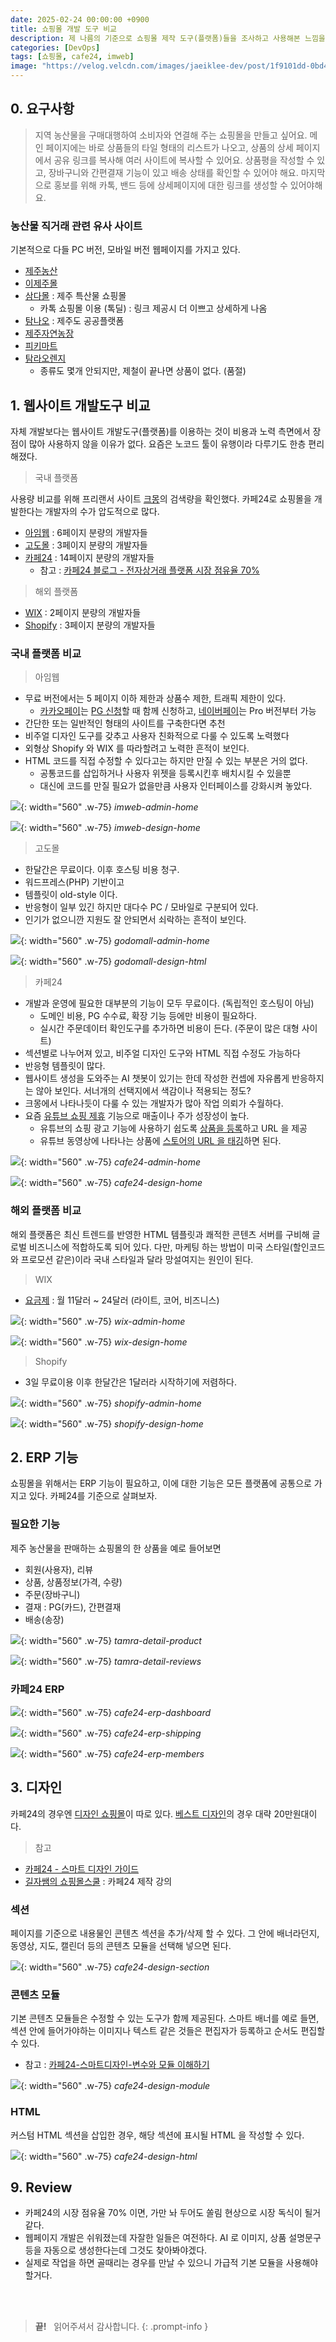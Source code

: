 ```yaml
---
date: 2025-02-24 00:00:00 +0900
title: 쇼핑몰 개발 도구 비교 
description: 제 나름의 기준으로 쇼핑몰 제작 도구(플랫폼)들을 조사하고 사용해본 느낌을 비교하여 정리했습니다.
categories: [DevOps]
tags: [쇼핑몰, cafe24, imweb]
image: "https://velog.velcdn.com/images/jaeiklee-dev/post/1f9101dd-0bd4-496f-9297-f64c161d827a/image.png"
---
```


## 0. 요구사항

> 지역 농산물을 구매대행하여 소비자와 연결해 주는 쇼핑몰을 만들고 싶어요. 메인 페이지에는 바로 상품들의 타일 형태의 리스트가 나오고, 상품의 상세 페이지에서 공유 링크를 복사해 여러 사이트에 복사할 수 있어요. 상품평을 작성할 수 있고, 장바구니와 간편결재 기능이 있고 배송 상태를 확인할 수 있어야 해요. 마지막으로 홍보를 위해 카톡, 밴드 등에 상세페이지에 대한 링크를 생성할 수 있어야해요.

### 농산물 직거래 관련 유사 사이트

기본적으로 다들 PC 버전, 모바일 버전 웹페이지를 가지고 있다. 

- [제주농산](https://jejuns.kr/)
- [이제주몰](https://mall.ejeju.net/)
- [삼다몰](https://samdamall.com/) : 제주 특산물 쇼핑몰
  - 카톡 쇼핑몰 이용 (톡딜) : 링크 제공시 더 이쁘고 상세하게 나옴
- [탐나오](https://www.tamnao.com/) : 제주도 공공플랫폼
- [제주자연농장](https://jejunaturefarm.com/)
- [피키마트](https://www.pickymart.co.kr/)
- [탐라오렌지](https://tamraorange.com/)
  - 종류도 몇개 안되지만, 제철이 끝나면 상품이 없다. (품절)


## 1. 웹사이트 개발도구 비교

자체 개발보다는 웹사이트 개발도구(플랫폼)를 이용하는 것이 비용과 노력 측면에서 장점이 많아 사용하지 않을 이유가 없다. 요즘은 노코드 툴이 유행이라 다루기도 한층 편리해졌다.

> 국내 플랫폼

사용량 비교를 위해 프리랜서 사이트 [크몽](https://kmong.com/)의 검색량을 확인했다. 카페24로 쇼핑몰을 개발한다는 개발자의 수가 압도적으로 많다.

- [아임웹](https://imweb.me/) : 6페이지 분량의 개발자들
- [고도몰](https://godomall.nhn-commerce.com/) : 3페이지 분량의 개발자들
- [카페24](https://www.cafe24.com/) : 14페이지 분량의 개발자들
  - 참고 : [카페24 블로그 - 전자상거래 플랫폼 시장 점유율 70%](https://www.cafe24.com/story/why_cafe24.html)

> 해외 플랫폼

- [WIX](https://ko.wix.com/) : 2페이지 분량의 개발자들
- [Shopify](https://www.shopify.com/kr) : 3페이지 분량의 개발자들

### 국내 플랫폼 비교

> 아임웹

- 무료 버전에서는 5 페이지 이하 제한과 상품수 제한, 트래픽 제한이 있다.
  - [카카오페이](https://imweb.me/faq?mode=view&category=29&category2=39&idx=71717)는 [PG 신청](https://imweb.me/faq?mode=view&category=29&category2=39&idx=71419)할 때 함께 신청하고, [네이버페이](https://imweb.me/faq?mode=view&category=29&category2=39&idx=71574)는 Pro 버전부터 가능
- 간단한 또는 일반적인 형태의 사이트를 구축한다면 추천
- 비주얼 디자인 도구를 갖추고 사용자 친화적으로 다룰 수 있도록 노력했다
- 외형상 Shopify 와 WIX 를 따라할려고 노력한 흔적이 보인다.
- HTML 코드를 직접 수정할 수 있다고는 하지만 만질 수 있는 부분은 거의 없다.
  - 공통코드를 삽입하거나 사용자 위젯을 등록시킨후 배치시킬 수 있을뿐
  - 대신에 코드를 만질 필요가 없을만큼 사용자 인터페이스를 강화시켜 놓았다. 

![](/2025/02/24-imweb-admin-home.png){: width="560" .w-75}
_imweb-admin-home_

![](/2025/02/24-imweb-design-home.png){: width="560" .w-75}
_imweb-design-home_

> 고도몰

- 한달간은 무료이다. 이후 호스팅 비용 청구.
- 워드프레스(PHP) 기반이고
- 템플릿이 old-style 이다. 
- 반응형이 일부 있긴 하지만 대다수 PC / 모바일로 구분되어 있다. 
- 인기가 없으니깐 지원도 잘 안되면서 쇠락하는 흔적이 보인다.

![](/2025/02/24-godomall-admin-home.png){: width="560" .w-75}
_godomall-admin-home_

![](/2025/02/24-godomall-design-html.png){: width="560" .w-75}
_godomall-design-html_

> 카페24

- 개발과 운영에 필요한 대부분의 기능이 모두 무료이다. (독립적인 호스팅이 아님)
  - 도메인 비용, PG 수수료, 확장 기능 등에만 비용이 필요하다.
  - 실시간 주문데이터 확인도구를 추가하면 비용이 든다. (주문이 많은 대형 사이트)
- 섹션별로 나누어져 있고, 비주얼 디자인 도구와 HTML 직접 수정도 가능하다
- 반응형 템플릿이 많다.
- 웹사이트 생성을 도와주는 AI 챗봇이 있기는 한데 작성한 컨셉에 자유롭게 반응하지는 않아 보인다. 서너개의 선택지에서 색감이나 적용되는 정도? 
- 크몽에서 나타나듯이 다룰 수 있는 개발자가 많아 작업 의뢰가 수월하다.
- 요즘 [유튜브 쇼핑 제휴](https://www.cafe24.com/youtubeshopping/affiliate-about.html?tab=tabCreator) 기능으로 매출이나 주가 성장성이 높다.
  - 유튜브의 쇼핑 광고 기능에 사용하기 쉽도록 [상품을 등록](https://www.cafe24.com/youtubeshopping/affiliate.html#/search)하고 URL 을 제공
  - 유튜브 동영상에 나타나는 상품에 [스토어의 URL 을 태깅](https://support.google.com/youtube/answer/12258186?hl=ko&sjid=16441425602341260885-NC#)하면 된다.

![](/2025/02/24-cafe24-admin-home.png){: width="560" .w-75}
_cafe24-admin-home_

![](/2025/02/24-cafe24-design-home.png){: width="560" .w-75}
_cafe24-design-home_

### 해외 플랫폼 비교

해외 플랫폼은 최신 트렌드를 반영한 HTML 템플릿과 쾌적한 콘텐츠 서버를 구비해 글로벌 비즈니스에 적합하도록 되어 있다. 다만, 마케팅 하는 방법이 미국 스타일(할인코드와 프로모션 같은)이라 국내 스타일과 달라 망설여지는 원인이 된다.

> WIX

- [요금제](https://manage.wix.com/premium-purchase-plan/dynamo?siteGuid=3dd544ae-9f46-4f35-bf87-3f7c2599f388) : 월 11달러 ~ 24달러 (라이트, 코어, 비즈니스)

![](/2025/02/24-wix-admin-home.png){: width="560" .w-75}
_wix-admin-home_

![](/2025/02/24-wix-design-home.png){: width="560" .w-75}
_wix-design-home_

> Shopify

- 3일 무료이용 이후 한달간은 1달러라 시작하기에 저렴하다.

![](/2025/02/24-shopify-admin-home.png){: width="560" .w-75}
_shopify-admin-home_

![](/2025/02/24-shopify-design-home.png){: width="560" .w-75}
_shopify-design-home_


## 2. ERP 기능

쇼핑몰을 위해서는 ERP 기능이 필요하고, 이에 대한 기능은 모든 플랫폼에 공통으로 가지고 있다. 카페24를 기준으로 살펴보자.

### 필요한 기능

제주 농산물을 판매하는 쇼핑몰의 한 상품을 예로 들어보면

- 회원(사용자), 리뷰
- 상품, 상품정보(가격, 수량)
- 주문(장바구니)
- 결재 : PG(카드), 간편결재
- 배송(송장)

![](/2025/02/24-tamra-detail-product.png){: width="560" .w-75}
_tamra-detail-product_

![](/2025/02/24-tamra-detail-reviews.png){: width="560" .w-75}
_tamra-detail-reviews_

### 카페24 ERP

![](/2025/02/24-cafe24-erp-dashboard.png){: width="560" .w-75}
_cafe24-erp-dashboard_

![](/2025/02/24-cafe24-erp-shipping.png){: width="560" .w-75}
_cafe24-erp-shipping_

![](/2025/02/24-cafe24-erp-members.png){: width="560" .w-75}
_cafe24-erp-members_


## 3. 디자인

카페24의 경우엔 [디자인 쇼핑몰](https://d.cafe24.com/home)이 따로 있다. [베스트 디자인](https://d.cafe24.com/best/best_design)의 경우 대략 20만원대이다.

> 참고

- [카페24 - 스마트 디자인 가이드](https://sdsupport.cafe24.com/board/tip/list_intro.html?board_no=5&category_no=2)
- [길자쌤의 쇼핑몰스쿨](https://youtu.be/Jkq22-cwCh0?si=2bx5ZFyZXAyQT95t) : 카페24 제작 강의

### 섹션

페이지를 기준으로 내용물인 콘텐츠 섹션을 추가/삭제 할 수 있다. 그 안에 배너라던지, 동영상, 지도, 캘린더 등의 콘텐츠 모듈을 선택해 넣으면 된다.

![](/2025/02/24-cafe24-design-section.png){: width="560" .w-75}
_cafe24-design-section_

### 콘텐츠 모듈

기본 콘텐츠 모듈들은 수정할 수 있는 도구가 함께 제공된다. 스마트 배너를 예로 들면, 섹션 안에 들어가야하는 이미지나 텍스트 같은 것들은 편집자가 등록하고 순서도 편집할 수 있다. 

- 참고 : [카페24-스마트디자인-변수와 모듈 이해하기](https://sdsupport.cafe24.com/board/tip/read_intro.html?no=191&board_no=5)

![](/2025/02/24-cafe24-design-module.png){: width="560" .w-75}
_cafe24-design-module_

### HTML

커스텀 HTML 섹션을 삽입한 경우, 해당 섹션에 표시될 HTML 을 작성할 수 있다.

![](/2025/02/24-cafe24-design-html.png){: width="560" .w-75}
_cafe24-design-html_


## 9. Review

- 카페24의 시장 점유율 70% 이면, 가만 놔 두어도 쏠림 현상으로 시장 독식이 될거 같다.
- 웹페이지 개발은 쉬워졌는데 자잘한 일들은 여전하다. AI 로 이미지, 상품 설명문구 등을 자동으로 생성한다는데 그것도 찾아봐야겠다.
- 실제로 작업을 하면 골때리는 경우를 만날 수 있으니 가급적 기본 모듈을 사용해야 할거다.


&nbsp; <br />
&nbsp; <br />

> **끝!** &nbsp; 읽어주셔서 감사합니다.
{: .prompt-info }